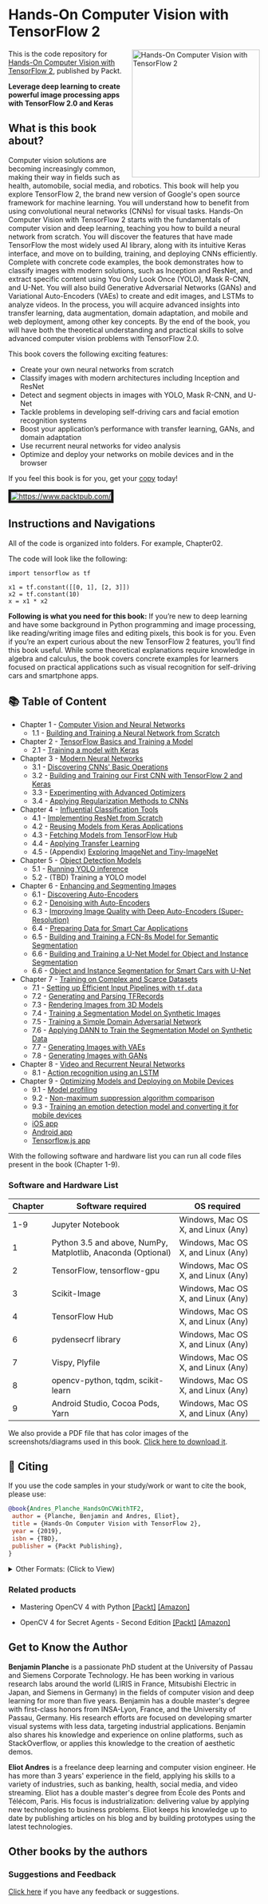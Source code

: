 # Hands-On Computer Vision with TensorFlow 2

<a href="https://www.packtpub.com/application-development/hands-computer-vision-tensorflow-2?utm_source=github&utm_medium=repository&utm_campaign="><img src="" alt="Hands-On Computer Vision with TensorFlow 2" height="256px" align="right"></a>

This is the code repository for [Hands-On Computer Vision with TensorFlow 2](https://www.packtpub.com/application-development/hands-computer-vision-tensorflow-2?utm_source=github&utm_medium=repository&utm_campaign=), published by Packt.

**Leverage deep learning to create powerful image processing apps with TensorFlow 2.0 and Keras**

## What is this book about?
Computer vision solutions are becoming increasingly common, making their way in fields such as health, automobile, social media, and robotics. This book will help you explore TensorFlow 2, the brand new version of Google's open source framework for machine learning. You will understand how to benefit from using convolutional neural networks (CNNs) for visual tasks. Hands-On Computer Vision with TensorFlow 2 starts with the fundamentals of computer vision and deep learning, teaching you how to build a neural network from scratch. You will discover the features that have made TensorFlow the most widely used AI library, along with its intuitive Keras interface, and move on to building, training, and deploying CNNs efficiently. Complete with concrete code examples, the book demonstrates how to classify images with modern solutions, such as Inception and ResNet, and extract specific content using You Only Look Once (YOLO), Mask R-CNN, and U-Net. You will also build Generative Adversarial Networks (GANs) and Variational Auto-Encoders (VAEs) to create and edit images, and LSTMs to analyze videos. In the process, you will acquire advanced insights into transfer learning, data augmentation, domain adaptation, and mobile and web deployment, among other key concepts. By the end of the book, you will have both the theoretical understanding and practical skills to solve advanced computer vision problems with TensorFlow 2.0.

This book covers the following exciting features:
* Create your own neural networks from scratch
* Classify images with modern architectures including Inception and ResNet
* Detect and segment objects in images with YOLO, Mask R-CNN, and U-Net
* Tackle problems in developing self-driving cars and facial emotion recognition systems
* Boost your application’s performance with transfer learning, GANs, and domain adaptation
* Use recurrent neural networks for video analysis
* Optimize and deploy your networks on mobile devices and in the browser


If you feel this book is for you, get your [copy](https://www.amazon.com/dp/1788830644) today!

<a href="https://www.packtpub.com/?utm_source=github&utm_medium=banner&utm_campaign=GitHubBanner"><img src="https://raw.githubusercontent.com/PacktPublishing/GitHub/master/GitHub.png" 
alt="https://www.packtpub.com/" border="5" /></a>

## Instructions and Navigations
All of the code is organized into folders. For example, Chapter02.

The code will look like the following:
```
import tensorflow as tf

x1 = tf.constant([[0, 1], [2, 3]])
x2 = tf.constant(10)
x = x1 * x2
```

**Following is what you need for this book:**
If you’re new to deep learning and have some background in Python programming and image processing, like reading/writing image files and editing pixels, this book is for you. Even if you’re an expert curious about the new TensorFlow 2 features, you’ll find this book useful.
While some theoretical explanations require knowledge in algebra and calculus, the book covers concrete examples for learners focused on practical applications such as visual recognition for self-driving cars and smartphone apps.

## :books: Table of Content

- Chapter 1 - [Computer Vision and Neural Networks](/Chapter01)
    - 1.1 - [Building and Training a Neural Network from Scratch](./Chapter01/ch1_nb1_build_and_train_neural_network_from_scratch.ipynb)
- Chapter 2 - [TensorFlow Basics and Training a Model ](/Chapter02)
    - 2.1 - [Training a model with Keras](./Chapter02/ch2_nb1_mnist_keras.ipynb)
- Chapter 3 - [Modern Neural Networks](/Chapter03)
    - 3.1 - [Discovering CNNs' Basic Operations](./Chapter03/ch3_nb1_discover_cnns_basic_ops.ipynb)
    - 3.2 - [Building and Training our First CNN with TensorFlow 2 and Keras](./Chapter03/ch3_nb2_build_and_train_first_cnn_with_tf2.ipynb)
    - 3.3 - [Experimenting with Advanced Optimizers](./Chapter03/ch3_nb3_experiment_with_optimizers.ipynb)
    - 3.4 - [Applying Regularization Methods to CNNs](./Chapter03/ch3_nb4_apply_regularization_methods_to_cnns.ipynb)
- Chapter 4 - [Influential Classification Tools](/Chapter04)
    - 4.1 - [Implementing ResNet from Scratch](./Chapter04/ch4_nb1_implement_resnet_from_scratch.ipynb)
    - 4.2 - [Reusing Models from Keras Applications](./Chapter04/ch4_nb2_reuse_models_from_keras_apps.ipynb)
    - 4.3 - [Fetching Models from TensorFlow Hub](./Chapter04/ch4_nb3_fetch_models_from_tf_hub.ipynb)
    - 4.4 - [Applying Transfer Learning](./Chapter04/ch4_nb4_apply_transfer_learning.ipynb)
    - 4.5 - (Appendix) [Exploring ImageNet and Tiny-ImageNet](./Chapter04/ch4_nb5_explore_imagenet_and_its_tiny_version.ipynb)
 - Chapter 5 - [Object Detection Models](/Chapter05)
    - 5.1 - [Running YOLO inference](./Chapter05/ch5_nb1_yolo_inference.ipynb)
    - 5.2 - (TBD) Training a YOLO model
 - Chapter 6 - [Enhancing and Segmenting Images](./Chapter06)
    - 6.1 - [Discovering Auto-Encoders](./Chapter06/ch6_nb1_discover_autoencoders.ipynb)
    - 6.2 - [Denoising with Auto-Encoders](./Chapter06/ch6_nb2_denoise_with_autoencoders.ipynb)
    - 6.3 - [Improving Image Quality with Deep Auto-Encoders (Super-Resolution)](./Chapter06/ch6_nb3_improve_image_quality_with_dae.ipynb)
    - 6.4 - [Preparing Data for Smart Car Applications](./Chapter06/ch6_nb4_preparing_data_for_smart_car_apps.ipynb)
    - 6.5 - [Building and Training a FCN-8s Model for Semantic Segmentation](./Chapter06/ch6_nb5_build_and_train_a_fcn8s_semantic_segmentation_model_for_smart_cars.ipynb)
    - 6.6 - [Building and Training a U-Net Model for Object and Instance Segmentation](./Chapter06/ch6_nb6_build_and_train_a_unet_for_urban_object_and_instance_segmentation.ipynb)
    - 6.6 - [Object and Instance Segmentation for Smart Cars with U-Net](./Chapter06/ch6_nb6_object_and_instance_segmentation_for_smart_cars_with_unet.ipynb)
- Chapter 7 - [Training on Complex and Scarce Datasets](/Chapter07)
    - 7.1 - [Setting up Efficient Input Pipelines with `tf.data`](./Chapter07/ch7_nb1_set_up_efficient_input_pipelines_with_tf_data.ipynb)
    - 7.2 - [Generating and Parsing TFRecords](./Chapter07/ch7_nb2_generate_and_parse_tfrecords.ipynb)
    - 7.3 - [Rendering Images from 3D Models](./Chapter07/ch7_nb3_render_images_from_3d_models.ipynb)
    - 7.4 - [Training a Segmentation Model on Synthetic Images](./Chapter07/ch7_nb4_train_segmentation_model_on_synthetic_images.ipynb)
    - 7.5 - [Training a Simple Domain Adversarial Network](./Chapter07/ch7_nb5_train_a_simple_domain_adversarial_network_(dann).ipynb)
    - 7.6 - [Applying DANN to Train the Segmentation Model on Synthetic Data](./Chapter07/ch7_nb6_apply_dann_to_train_segmentation_model_on_synthetic_data.ipynb)
    - 7.7 - [Generating Images with VAEs](./Chapter07/ch7_nb7_generate_images_with_vae_models.ipynb)
    - 7.8 - [Generating Images with GANs](./Chapter07/ch7_nb8_generate_images_with_gan_models.ipynb) 	
- Chapter 8 - [Video and Recurrent Neural Networks ](/Chapter08)
    - 8.1 - [Action recognition using an LSTM](./Chapter08/ch8_nb1_action_recognition.ipynb)
- Chapter 9 - [Optimizing Models and Deploying on Mobile Devices](/Chapter09)
    - 9.1 - [Model profiling](./Chapter09/ch9_nb1_profiling.ipynb)
    - 9.2 - [Non-maximum suppression algorithm comparison](./Chapter09/ch9_nb2_nms_speed_comparison.ipynb)
    - 9.3 - [Training an emotion detection model and converting it for mobile devices](./Chapter09/ch9_nb3_train_model.ipynb)
    - [iOS app](./Chapter09/coreml_ios)
    - [Android app](./Chapter09/tf_lite_android)
    - [Tensorflow.js app](./Chapter09/tfjs)

With the following software and hardware list you can run all code files present in the book (Chapter 1-9).
### Software and Hardware List 
| Chapter| Software required                                           | OS required                        |
| -------| ------------------------------------------------------------| ---------------------------------- |
| 1-9    | Jupyter Notebook                                            | Windows, Mac OS X, and Linux (Any) |
| 1      | Python 3.5 and above, NumPy, Matplotlib, Anaconda (Optional)| Windows, Mac OS X, and Linux (Any) |
| 2      | TensorFlow, tensorflow-gpu                                  | Windows, Mac OS X, and Linux (Any) |
| 3      | Scikit-Image                                                | Windows, Mac OS X, and Linux (Any) |
| 4      | TensorFlow Hub                                              | Windows, Mac OS X, and Linux (Any) |
| 6      | pydensecrf library                                          | Windows, Mac OS X, and Linux (Any) |
| 7      | Vispy, Plyfile                                              | Windows, Mac OS X, and Linux (Any) |
| 8      | opencv-python, tqdm, scikit-learn                           | Windows, Mac OS X, and Linux (Any) |
| 9      | Android Studio, Cocoa Pods, Yarn                            | Windows, Mac OS X, and Linux (Any) |

We also provide a PDF file that has color images of the screenshots/diagrams used in this book. [Click here to download it](https://www.packtpub.com/sites/default/files/downloads/9781788830645_ColorImages.pdf).

## :scroll: Citing

If you use the code samples in your study/work or want to cite the book, please use:

```bibtex
@book{Andres_Planche_HandsOnCVWithTF2,
 author = {Planche, Benjamin and Andres, Eliot},
 title = {Hands-On Computer Vision with TensorFlow 2},
 year = {2019},
 isbn = {TBD},
 publisher = {Packt Publishing},
}
```

<details><summary>Other Formats: (Click to View)</summary>
    <br/>
    <table>
        <tbody>
            <tr>
                <th scope="row">MLA</th>
                <td>Planche, Benjamin and Andres, Eliot. <i>Hands-On Computer Vision with TensorFlow 2</i>. Packt Publishing Ltd, 2019.</td>
            </tr>
            <tr>
                <th scope="row">APA</th>
                <td>Planche B., & Andres, E. (2019). <i>Hands-On Computer Vision with TensorFlow 2</i>. Packt Publishing Ltd.</td>
            </tr>
            <tr>
                <th scope="row">Chicago</th>
                <td>Planche, Benjamin, and Andres, Eliot. <i>Hands-On Computer Vision with TensorFlow 2</i>. Packt Publishing Ltd, 2019.</td>
            </tr>
            <tr>
                <th scope="row">Harvard</th>
                <td>Planche B. and Andres, E., 2019. <i>Hands-On Computer Vision with TensorFlow 2</i>. Packt Publishing Ltd.</td>
            </tr>
            <tr>
                <th scope="row">Vancouver</th>
                <td>Planche B, Andres E. Hands-On Computer Vision with TensorFlow 2. Packt Publishing Ltd; 2019.</td>
            </tr>
        </tbody>
    </table>
<p>
    <a href="https://scholar.googleusercontent.com">EndNote</a> 
    <a href="https://scholar.googleusercontent.com">RefMan</a>
    <a href="https://scholar.googleusercontent.com" target="RefWorksMain">RefWorks</a>
</p>
</details>

### Related products
* Mastering OpenCV 4 with Python [[Packt]](https://www.packtpub.com/application-development/mastering-opencv-4-python?utm_source=github&utm_medium=repository&utm_campaign=) [[Amazon]](https://www.amazon.com/dp/1789344913)

* OpenCV 4 for Secret Agents - Second Edition [[Packt]](https://www.packtpub.com/application-development/opencv-4-secret-agents-second-edition?utm_source=github&utm_medium=repository&utm_campaign=) [[Amazon]](https://www.amazon.com/dp/1789345367)

## Get to Know the Author
**Benjamin Planche**
is a passionate PhD student at the University of Passau and Siemens Corporate Technology. He has been working in various research labs around the world (LIRIS in France, Mitsubishi Electric in Japan, and Siemens in Germany) in the fields of computer vision and deep learning for more than five years. Benjamin has a double master's degree with first-class honors from INSA-Lyon, France, and the University of Passau, Germany.
His research efforts are focused on developing smarter visual systems with less data, targeting industrial applications. Benjamin also shares his knowledge and experience on online platforms, such as StackOverflow, or applies this knowledge to the creation of aesthetic demos.


**Eliot Andres**
is a freelance deep learning and computer vision engineer. He has more than 3 years' experience in the field, applying his skills to a variety of industries, such as banking, health, social media, and video streaming. Eliot has a double master's degree from École des Ponts and Télécom, Paris.
His focus is industrialization: delivering value by applying new technologies to business problems. Eliot keeps his knowledge up to date by publishing articles on his blog and by building prototypes using the latest technologies.


## Other books by the authors
[]()

[]()

[]()

[]()

[]()

### Suggestions and Feedback
[Click here](https://docs.google.com/forms/d/e/1FAIpQLSdy7dATC6QmEL81FIUuymZ0Wy9vH1jHkvpY57OiMeKGqib_Ow/viewform) if you have any feedback or suggestions.


